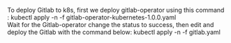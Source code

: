 To deploy Gitlab to k8s, first we deploy gitlab-operator using this command :
kubectl apply -n <namespace> -f gitlab-operator-kubernetes-1.0.0.yaml  
Wait for the Gitlab-operator change the status to success, then edit and deploy the Gitlab with the command below:
kubectl apply -n <namespace> -f gitlab.yaml
